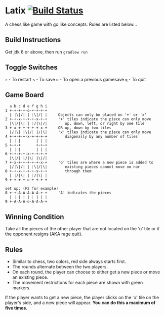 # Latix [![Build Status](https://travis-ci.org/Atoiks-Games/Latix.svg?branch=master)](https://travis-ci.org/Atoiks-Games/Latix)

A chess like game with go like concepts. Rules are listed below...

## Build Instructions

Get jdk 8 or above, then run `gradlew run`

## Toggle Switches

`r` - To restart
`s` - To save
`o` - To open a previous gamesave
`q` - To quit

## Game Board

```
  a b c d e f g h i
1 +-+-+-+-o-+-+-+-+
  | |\|/| | |\|/| |     Objects can only be placed on '+' or 'x'
2 +-+-x-+-+-+-x-+-+     '+' tiles indicate the piece can only move
  |\|/|\| | |/|\|/|        up, down, left, or right by one tile
3 +-x-+-+-+-+-+-x-+     OR up, down by two tiles
  |/|\| |\|/| |/|\|     'x' tiles indicate the piece can only move
4 +-+-+-+-x-+-+-+-+        diagonally by any number of tiles
  | | |       | | |
5 +-+-+       +-+-+
  | | |       | | |
6 +-+-+-+-x-+-+-+-+
  |\|/| |/|\| |\|/|
7 +-x-+-+-+-+-+-x-+     'o' tiles are where a new piece is added to
  |/|\|/| | |\|/|\|        existing pieces cannot move on nor
8 +-+-x-+-+-+-x-+-+        through them
  | |/|\| | |/|\| |
9 +-+-+-+-o-+-+-+-+

set up: (P2 for example)
8 +-+-A-A-A-A-A-+-+     'A' indicates the pieces
  | | | | | | | | |
9 +-A-A-A-o-A-A-A-+
```

## Winning Condition

Take all the pieces of the other player that are not located on the 'o' tile or
if the opponent resigns (AKA rage quit).

## Rules

* Similar to chess, two colors, red side always starts first.
* The rounds alternate between the two players.
* On each round, the player can choose to either get a new piece or move an existing piece.
* The movement restrictions for each piece are shown with green markers.

If the player wants to get a new piece, the player clicks on the 'o' tile on the player's side, and a new piece will appear. __You can do this a maximum of five times.__